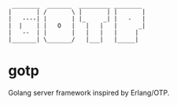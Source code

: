 
     ________  _______  _________ ________  
    |       | /       \ |       | |       | 
    |   ----| |       | |_     _| |   -   | 
    |  |    | |   O   |   |   |   |      _| 
    |   --  | |       |   |   |   |     |   
    |_______| \_______/   |___|   |_____|   

gotp
====

Golang server framework inspired by Erlang/OTP.
